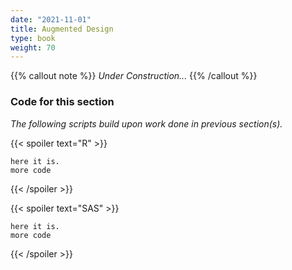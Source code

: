```yaml
---
date: "2021-11-01"
title: Augmented Design
type: book
weight: 70
---
```


{{% callout note %}}
*Under Construction...*
{{% /callout %}}



### Code for this section

*The following scripts build upon work done in previous section(s).* 

{{< spoiler text="R" >}}
```
here it is.
more code
``` 
{{< /spoiler >}}

{{< spoiler text="SAS" >}}
```
here it is.
more code
``` 
{{< /spoiler >}}

